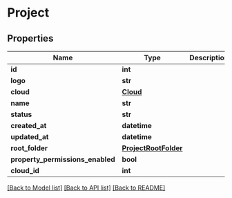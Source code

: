 # Project

## Properties
Name | Type | Description | Notes
------------ | ------------- | ------------- | -------------
**id** | **int** |  | [optional] 
**logo** | **str** |  | [optional] 
**cloud** | [**Cloud**](Cloud.md) |  | [optional] 
**name** | **str** |  | 
**status** | **str** |  | [optional] 
**created_at** | **datetime** |  | [optional] 
**updated_at** | **datetime** |  | [optional] 
**root_folder** | [**ProjectRootFolder**](ProjectRootFolder.md) |  | [optional] 
**property_permissions_enabled** | **bool** |  | [optional] 
**cloud_id** | **int** |  | 

[[Back to Model list]](../README.md#documentation-for-models) [[Back to API list]](../README.md#documentation-for-api-endpoints) [[Back to README]](../README.md)


